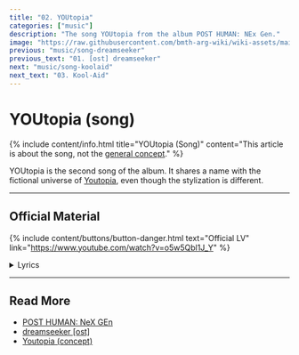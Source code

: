 ```yaml
---
title: "02. YOUtopia"
categories: ["music"]
description: "The song YOUtopia from the album POST HUMAN: NEx Gen."
image: "https://raw.githubusercontent.com/bmth-arg-wiki/wiki-assets/main/music/ph2/album_cover_300.png"
previous: "music/song-dreamseeker"
previous_text: "01. [ost] dreamseeker"
next: "music/song-koolaid"
next_text: "03. Kool-Aid"
---
```

# YOUtopia (song)


{% include content/info.html
title="YOUtopia (Song)"
content="This article is about the song, not the [general concept](../lore/youtopia)."
%}

YOUtopia is the second song of the album. It shares a name with the fictional universe of [Youtopia](../lore/youtopia), 
even though the stylization is different.

***

## Official Material

{% include content/buttons/button-danger.html text="Official LV" link="https://www.youtube.com/watch?v=o5w5Qbl1J_Y" %}

<details class="lyrics">
<summary>Lyrics</summary>
{{ "
> there’s a place i wanna take you
> but i’m not quite there myself yet
> i’m getting better but there’s still days
> where i wish that i was someone else
>
> but i know
> there is a home
> somewhere
> beyond my bones
> and i’m just too terrified
> to dive inside 
>
> soul like a cemetery
> hard to ignore
> we’re sick to the core
> a world’s been buried
> where love is the law
> a youtopia
> (scream) 
>
> golden raspberry
> for the performance in your head
> stop pushing daisies
> no one wants flowers
> when they’re dead 
>
> soul like a cemetery
> hard to ignore
> we’re sick to the core
> a world’s been buried
> where love is the law
> a youtopia
>
> there is a home
> beyond our bones
> so connect
> to the divine
> it’s ok to cry
> yeah
> soul like a cemetery
> hard to ignore
> we’re sick to the core
> a world’s been buried
> where love is the law
> a youtopia
> there's a place i wanna take you
> a youtopia
> there's a place i wanna take you
> a youtopia
> there's a place i wanna take you
> where love is the law
> a youtopia
" | markdownify }}
</details>

***

## Read More

- [POST HUMAN: NeX GEn](ph-nex-gen)
- [dreamseeker [ost]](song-dreamseeker)
- [Youtopia (concept)](../lore/youtopia)